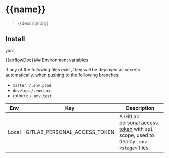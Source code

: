 # {{name}}

> {{description}}

## Install

```shell
yarn
```

{{airflowDoc}}## Environment variables

If any of the following files exist, they will be deployed as secrets automatically, when pushing to the following branches:

- `master`: `/.env.prod`
- `develop`: `/.env.acc`
- (other): `/.env.test`

| Env   | Key                          | Description                                                                                                                                |
| ----- | ---------------------------- | ------------------------------------------------------------------------------------------------------------------------------------------ |
| Local | GITLAB_PERSONAL_ACCESS_TOKEN | A GitLab [personal access token](https://gitlab.com/profile/personal_access_tokens) with `api` scope, used to deploy `.env.<stage>` files. |
